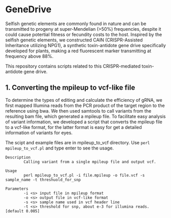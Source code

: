 # GeneDrive
Selfish genetic elements are commonly found in nature and can be transmitted to progeny at super-Mendelian (>50%) frequencies, despite it could cause potertial fitness or fecundity costs to the host. Inspired by the selfish genetic elements, we constructed CAIN (CRISPR-Assisted Inheritance utilizing NPG1), a synthetic toxin-antidote gene drive specifically developed for plants, making a red fluorescent marker transmitting at frequency above 88%. 

This repository contains scripts related to this CRISPR-mediated toxin-antidote gene drive.
## 1. Converting the mpileup to vcf-like file
To determine the types of editing and calculate the efficiency of gRNA, we first mapped Illumina reads from the PCR product of the target region to the reference using bwa. We then used samtools to call variants from the resulting bam file, which generated a mpileup file. To facilitate easy analysis of variant information, we developed a script that converts the mpileup file to a vcf-like format, for the latter format is easy for get a detailed information of variants for eyes.

The scipt and example files are in mpileup_to_vcf directory. Use `perl mpileup_to_vcf.pl` and type enter to see the usage.
```
Description
        Calling variant from a single mpileup file and output vcf.

Usage
        perl mpileup_to_vcf.pl -i file.mpileup -o file.vcf -s sample_name -t threshuold_for_snp

Parameters
        -i <s> input file in mpileup format
        -o <s> output file in vcf-like format
        -s <s> sample name used in vcf header line
        -t <s> threshold for snp, about e-3 for illumina reads.[default 0.005]
```

